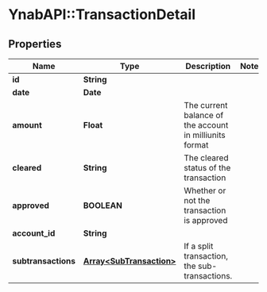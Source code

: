 # YnabAPI::TransactionDetail

## Properties
Name | Type | Description | Notes
------------ | ------------- | ------------- | -------------
**id** | **String** |  | 
**date** | **Date** |  | 
**amount** | **Float** | The current balance of the account in milliunits format | 
**cleared** | **String** | The cleared status of the transaction | 
**approved** | **BOOLEAN** | Whether or not the transaction is approved | 
**account_id** | **String** |  | 
**subtransactions** | [**Array&lt;SubTransaction&gt;**](SubTransaction.md) | If a split transaction, the sub-transactions. | 


